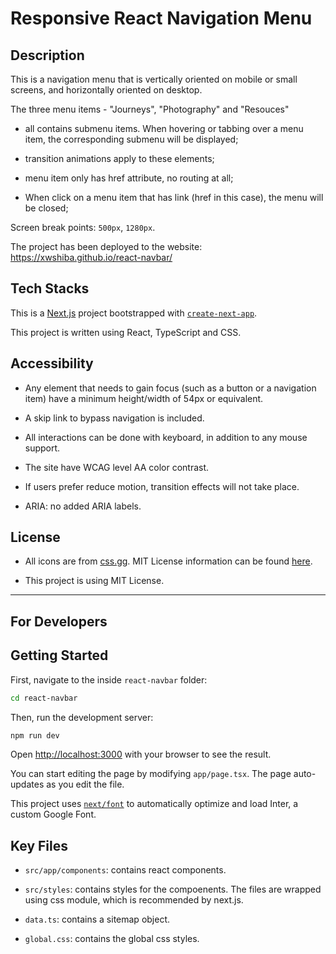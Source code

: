 # Responsive React Navigation Menu

## Description

This is a navigation menu that is vertically oriented on mobile or small screens, and horizontally oriented on desktop.

The three menu items - "Journeys", "Photography" and "Resouces" 

  - all contains submenu items. When hovering or tabbing over a menu item, the corresponding submenu will be displayed;

  - transition animations apply to these elements;

  - menu item only has href attribute, no routing at all;
  
  - When click on a menu item that has link (href in this case), the menu will be closed;

Screen break points: `500px`, `1280px`.

The project has been deployed to the website: https://xwshiba.github.io/react-navbar/

## Tech Stacks
This is a [Next.js](https://nextjs.org/) project bootstrapped with [`create-next-app`](https://github.com/vercel/next.js/tree/canary/packages/create-next-app). 

This project is written using React, TypeScript and CSS.

## Accessibility

- Any element that needs to gain focus (such as a button or a navigation item) have a minimum height/width of 54px or equivalent.

-  A skip link to bypass navigation is included.

- All interactions can be done with keyboard, in addition to any mouse support.

- The site have WCAG level AA color contrast.

- If users prefer reduce motion, transition effects will not take place.

- ARIA: no added ARIA labels.

## License

- All icons are from [css.gg](https://css.gg/). MIT License information can be found [here](https://css.gg/doc/licence).

- This project is using MIT License.

---

## For Developers


## Getting Started

First, navigate to the inside `react-navbar` folder:

```bash
cd react-navbar
```

Then, run the development server:

```bash
npm run dev
```

Open [http://localhost:3000](http://localhost:3000) with your browser to see the result.

You can start editing the page by modifying `app/page.tsx`. The page auto-updates as you edit the file.

This project uses [`next/font`](https://nextjs.org/docs/basic-features/font-optimization) to automatically optimize and load Inter, a custom Google Font.

## Key Files
- `src/app/components`: contains react components.

- `src/styles`: contains styles for the compoenents. The files are wrapped using css module, which is recommended by next.js.

- `data.ts`: contains a sitemap object.

- `global.css`: contains the global css styles.
